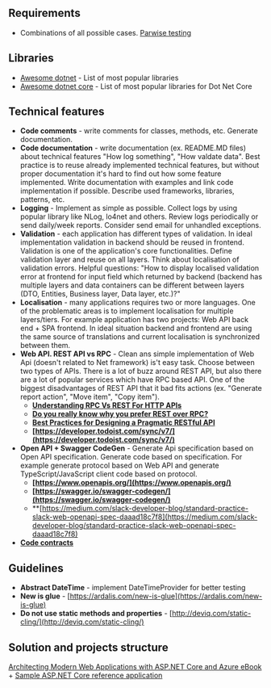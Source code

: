 ## Requirements
- Combinations of all possible cases. [Parwise testing](http://www.pairwise.org/)

## Libraries
- [Awesome dotnet](https://github.com/quozd/awesome-dotnet) - List of most popular libraries
- [Awesome dotnet core](https://github.com/thangchung/awesome-dotnet-core) - List of most popular libraries for Dot Net Core

## Technical features
- **Code comments** - write comments for classes, methods, etc. Generate documentation.
- **Code documentation** - write documentation (ex. README.MD files) about technical features "How log something", "How valdate data". Best practice is to reuse already implemented technical features, but without proper documentation it's hard to find out how some feature implemented. Write documentation with examples and link code implementation if possible. Describe used frameworks, libraries, patterns, etc.
- **Logging** - Implement as simple as possible. Collect logs by using popular library like NLog, lo4net and others. Review logs periodically or send daily/week reports. Consider send email for unhandled exceptions.
- **Validation** - each application has different types of validation. In ideal implementation validation in backend should be reused in frontend. Validation is one of the application's core functionalities. Define validation layer and reuse on all layers. Think about localisation of validation errors. Helpful questions: "How to display localised validation error at frontend for input field which returned by backend (backend has multiple layers and data containers can be different between layers (DTO, Entities, Business layer, Data layer, etc.)?"
- **Localisation** - many applications requires two or more languages. One of the problematic areas is to implement localisation for multiple layers/tiers. For example application has two projects: Web API back end + SPA frontend. In ideal situation backend and frontend are using the same source of translations and current localisation is synchronized between them.
- **Web API. REST API vs RPC** - Clean ans simple implementation of Web Api (doesn't related to Net framework) is't easy task. Choose between two types of APIs. There is a lot of buzz around REST API, but also there are a lot of popular services which have RPC based API. One of the biggest disadvantages of REST API that it bad fits actions (ex. "Generate report action", "Move item", "Copy item").
  - **[Understanding RPC Vs REST For HTTP APIs](https://www.smashingmagazine.com/2016/09/understanding-rest-and-rpc-for-http-apis/)**
  - **[Do you really know why you prefer REST over RPC?](https://apihandyman.io/do-you-really-know-why-you-prefer-rest-over-rpc/)**
  - **[Best Practices for Designing a Pragmatic RESTful API](https://www.vinaysahni.com/best-practices-for-a-pragmatic-restful-api)**
  - **[https://developer.todoist.com/sync/v7/](https://developer.todoist.com/sync/v7/)**
- **Open API + Swagger CodeGen** - Generate Api specification based on Open API specification. Generate code based on specification. For example generate protocol based on Web API and generate TypeScript/JavaScript client code based on protocol.
  - **[https://www.openapis.org/](https://www.openapis.org/)**
  - **[https://swagger.io/swagger-codegen/](https://swagger.io/swagger-codegen/)**
  - **[https://medium.com/slack-developer-blog/standard-practice-slack-web-openapi-spec-daaad18c7f8](https://medium.com/slack-developer-blog/standard-practice-slack-web-openapi-spec-daaad18c7f8)
- **[Code contracts](https://docs.microsoft.com/en-us/dotnet/framework/debug-trace-profile/code-contracts)**

## Guidelines
- **Abstract DateTime** - implement DateTimeProvider for better testing
- **New is glue** - [https://ardalis.com/new-is-glue](https://ardalis.com/new-is-glue)
- **Do not use static methods and properties** - [http://deviq.com/static-cling/](http://deviq.com/static-cling/)

## Solution and projects structure
[Architecting Modern Web Applications with ASP.NET Core and Azure eBook](https://aka.ms/webappebook) + [Sample ASP.NET Core reference application](https://github.com/dotnet-architecture/eShopOnWeb)
